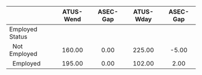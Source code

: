 
|                      |    ATUS-Wend |     ASEC-Gap |    ATUS-Wday |     ASEC-Gap |
| -------------------- | :----------: | :----------: | :----------: | :----------: |
| Employed Status      |              |              |              |              |
| &nbsp;&nbsp;Not Employed |       160.00 |         0.00 |       225.00 |        -5.00 |
| &nbsp;&nbsp;Employed |       195.00 |         0.00 |       102.00 |         2.00 |

